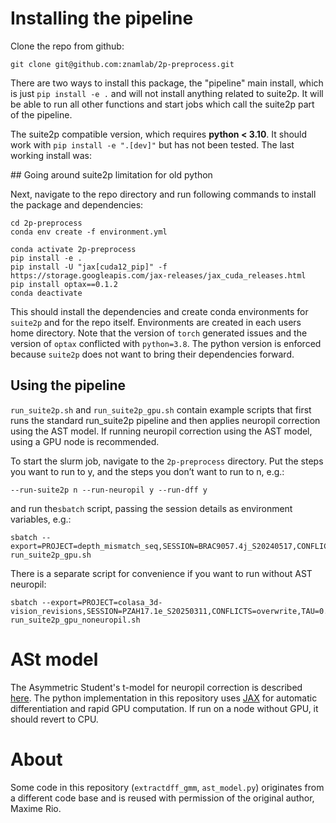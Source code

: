 # Installing the pipeline

Clone the repo from github:
```
git clone git@github.com:znamlab/2p-preprocess.git
```

There are two ways to install this package, the "pipeline" main install, which is just
`pip install -e .` and will not install anything related to suite2p. It will be able to
run all other functions and start jobs which call the suite2p part of the pipeline.

The suite2p compatible version, which requires **python < 3.10**. It should work with
`pip install -e ".[dev]"` but has not been tested. The last working install was:

## Going around suite2p limitation for old python

Next, navigate to the repo directory and run following commands to install the package
and dependencies:
```
cd 2p-preprocess
conda env create -f environment.yml

conda activate 2p-preprocess
pip install -e .
pip install -U "jax[cuda12_pip]" -f https://storage.googleapis.com/jax-releases/jax_cuda_releases.html
pip install optax==0.1.2
conda deactivate
```

This should install the dependencies and create conda environments for `suite2p` and for the repo itself. Environments are created in each users home directory. Note that the version of `torch` generated issues and the version of `optax` conflicted with `python=3.8`. The python version is enforced because `suite2p` does not want to bring their dependencies forward.


## Using the pipeline

`run_suite2p.sh` and `run_suite2p_gpu.sh` contain example scripts that first runs the standard run_suite2p pipeline and then applies neuropil correction using the AST model.
If running neuropil correction using the AST model, using a GPU node is recommended.

To start the slurm job, navigate to the `2p-preprocess` directory.
Put the steps you want to run to y, and the steps you don’t want to run to n, e.g.:
```
--run-suite2p n --run-neuropil y --run-dff y
```
and run the`sbatch` script, passing the session details as environment variables, e.g.:
```
sbatch --export=PROJECT=depth_mismatch_seq,SESSION=BRAC9057.4j_S20240517,CONFLICTS=overwrite,TAU=0.7 run_suite2p_gpu.sh
```

There is a separate script for convenience if you want to run without AST neuropil:
```
sbatch --export=PROJECT=colasa_3d-vision_revisions,SESSION=PZAH17.1e_S20250311,CONFLICTS=overwrite,TAU=0.7 run_suite2p_gpu_noneuropil.sh
```


# ASt model
The Asymmetric Student's t-model for neuropil correction is described [here](https://basellasermouse.github.io/ast_model/model.html). The python implementation
in this repository uses [JAX](https://github.com/google/jax) for automatic
differentiation and rapid GPU computation. If run on a node without GPU, it
should revert to CPU.

# About
Some code in this repository (`extractdff_gmm`, `ast_model.py`) originates from a different code
base and is reused with permission of the original author, Maxime Rio.
